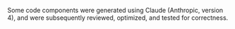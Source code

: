 Some code components were generated using Claude (Anthropic, version 4), and were subsequently reviewed, optimized, and tested for correctness.
